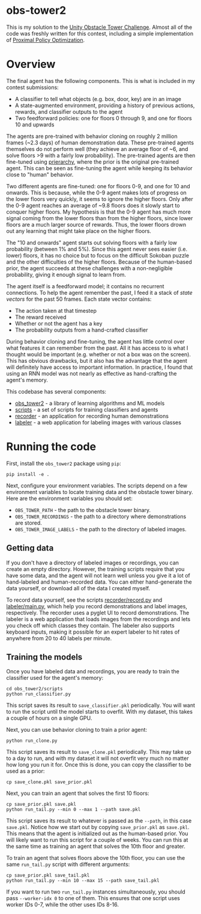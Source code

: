 # obs-tower2

This is my solution to the [Unity Obstacle Tower Challenge](https://www.aicrowd.com/challenges/unity-obstacle-tower-challenge). Almost all of the code was freshly written for this contest, including a simple implementation of [Proximal Policy Optimization](https://arxiv.org/abs/1707.06347).

# Overview

The final agent has the following components. This is what is included in my contest submissions:

 * A classifier to tell what objects (e.g. box, door, key) are in an image
 * A state-augmented environment, providing a history of previous actions, rewards, and classifier outputs to the agent
 * Two feedforward policies: one for floors 0 through 9, and one for floors 10 and upwards

The agents are pre-trained with behavior cloning on roughly 2 million frames (~2.3 days) of human demonstration data. These pre-trained agents themselves do not perform well (they achieve an average floor of ~6, and solve floors >9 with a fairly low probability). The pre-trained agents are then fine-tuned using [prierarchy](https://blog.aqnichol.com/2019/04/03/prierarchy-implicit-hierarchies/), where the prior is the original pre-trained agent. This can be seen as fine-tuning the agent while keeping its behavior close to "human" behavior.

Two different agents are fine-tuned: one for floors 0-9, and one for 10 and onwards. This is because, while the 0-9 agent makes lots of progress on the lower floors very quickly, it seems to ignore the higher floors. Only after the 0-9 agent reaches an average of ~9.8 floors does it slowly start to conquer higher floors. My hypothesis is that the 0-9 agent has much more signal coming from the lower floors than from the higher floors, since lower floors are a much larger source of rewards. Thus, the lower floors drown out any learning that might take place on the higher floors.

The "10 and onwards" agent starts out solving floors with a fairly low probability (between 1% and 5%). Since this agent never sees easier (i.e. lower) floors, it has no choice but to focus on the difficult Sokoban puzzle and the other difficulties of the higher floors. Because of the human-based prior, the agent succeeds at these challenges with a non-negligible probability, giving it enough signal to learn from.

The agent itself is a feedforward model; it contains no recurrent connections. To help the agent remember the past, I feed it a stack of *state vectors* for the past 50 frames. Each state vector contains:

 * The action taken at that timestep
 * The reward received
 * Whether or not the agent has a key
 * The probability outputs from a hand-crafted classifier

During behavior cloning and fine-tuning, the agent has little control over what features it can remember from the past. All it has access to is what I thought would be important (e.g. whether or not a box was on the screen). This has obvious drawbacks, but it also has the advantage that the agent will definitely have access to important information. In practice, I found that using an RNN model was not nearly as effective as hand-crafting the agent's memory.

This codebase has several components:

 * [obs_tower2](obs_tower2) - a library of learning algorithms and ML models
 * [scripts](obs_tower2/scripts) - a set of scripts for training classifiers and agents
 * [recorder](obs_tower2/recorder) - an application for recording human demonstrations
 * [labeler](obs_tower2/labeler) - a web application for labeling images with various classes

# Running the code

First, install the `obs_tower2` package using `pip`:

```
pip install -e .
```

Next, configure your environment variables. The scripts depend on a few environment variables to locate training data and the obstacle tower binary. Here are the environment variables you should set:

 * `OBS_TOWER_PATH` - the path to the obstacle tower binary.
 * `OBS_TOWER_RECORDINGS` - the path to a directory where demonstrations are stored.
 * `OBS_TOWER_IMAGE_LABELS` - the path to the directory of labeled images.

## Getting data

If you don't have a directory of labeled images or recordings, you can create an empty directory. However, the training scripts require that you have some data, and the agent will not learn well unless you give it a lot of hand-labeled and human-recorded data. You can either hand-generate the data yourself, or download all of the data I created myself.

To record data yourself, see the scripts [recorder/record.py](obs_tower2/recorder/record.py) and [labeler/main.py](obs_tower2/labeler/main.py), which help you record demonstrations and label images, respectively. The recorder uses a pyglet UI to record demonstrations. The labeler is a web application that loads images from the recordings and lets you check off which classes they contain. The labeler also supports keyboard inputs, making it possible for an expert labeler to hit rates of anywhere from 20 to 40 labels per minute.

## Training the models

Once you have labeled data and recordings, you are ready to train the classifier used for the agent's memory:

```
cd obs_tower2/scripts
python run_classifier.py
```

This script saves its result to `save_classifier.pkl` periodically. You will want to run the script until the model starts to overfit. With my dataset, this takes a couple of hours on a single GPU.

Next, you can use behavior cloning to train a prior agent:

```
python run_clone.py
```

This script saves its result to `save_clone.pkl` periodically. This may take up to a day to run, and with my dataset it will not overfit very much no matter how long you run it for. Once this is done, you can copy the classifier to be used as a prior:

```
cp save_clone.pkl save_prior.pkl
```

Next, you can train an agent that solves the first 10 floors:

```
cp save_prior.pkl save.pkl
python run_tail.py --min 0 --max 1 --path save.pkl
```

This script saves its result to whatever is passed as the `--path`, in this case `save.pkl`. Notice how we start out by copying `save_prior.pkl` as `save.pkl`. This means that the agent is initialized out as the human-based prior. You will likely want to run this script for a couple of weeks. You can run this at the same time as training an agent that solves the 10th floor and greater.

To train an agent that solves floors above the 10th floor, you can use the same `run_tail.py` script with different arguments:

```
cp save_prior.pkl save_tail.pkl
python run_tail.py --min 10 --max 15 --path save_tail.pkl
```

If you want to run two `run_tail.py` instances simultaneously, you should pass `--worker-idx 0` to one of them. This ensures that one script uses worker IDs 0-7, while the other uses IDs 8-16.
